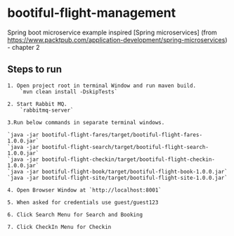 # bootiful-flight-management
Spring boot microservice example inspired [Spring microservices] (from https://www.packtpub.com/application-development/spring-microservices) - chapter 2 

## Steps to run

	1. Open project root in terminal Window and run maven build. 
		`mvn clean install -DskipTests`

	2. Start Rabbit MQ. 
		`rabbitmq-server`

	3.Run below commands in separate terminal windows. 

	`java -jar bootiful-flight-fares/target/bootiful-flight-fares-1.0.0.jar`
	`java -jar bootiful-flight-search/target/bootiful-flight-search-1.0.0.jar`
	`java -jar bootiful-flight-checkin/target/bootiful-flight-checkin-1.0.0.jar`
	`java -jar bootiful-flight-book/target/bootiful-flight-book-1.0.0.jar`
	`java -jar bootiful-flight-site/target/bootiful-flight-site-1.0.0.jar`

	4. Open Browser Window at `http://localhost:8001`

	5. When asked for credentials use guest/guest123

	6. Click Search Menu for Search and Booking

	7. Click CheckIn Menu for Checkin

